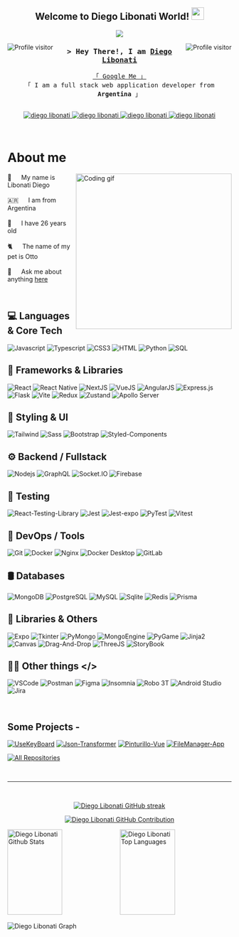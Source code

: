 <h2 align="center">
  Welcome to Diego Libonati World!
  <img src="https://media.giphy.com/media/hvRJCLFzcasrR4ia7z/giphy.gif" width="28">
</h2>

<p align="center">
  <a href="https://github.com/DiegoLibonati"><img src="https://readme-typing-svg.herokuapp.com/?lines=Self%20Taught%20Programmer;Full%20Stack%20Developer;Always%20learning%20new%20things&center=true&width=380&height=45"></a>
</p>

<a href="https://komarev.com/ghpvc/?username=DiegoLibonati">
  <img align="left" src="https://komarev.com/ghpvc/?username=DiegoLibonati&label=Visitors&color=0e75b6&style=flat" alt="Profile visitor" />
</a>

<a href="https://komarev.com/ghpvc/?username=DiegoLibonati">
  <img align="right" src="https://komarev.com/ghpvc/?username=DiegoLibonati&label=Visitors&color=0e75b6&style=flat" alt="Profile visitor" />
</a>

<h3 align="center">
        <samp>&gt; Hey There!, I am
                <b><a target="_blank" href="https://diegolibonati.com.ar">Diego Libonati</a></b>
        </samp>
</h3>

<p align="center"> 
  <samp>
    <a href="https://www.google.com/search?q=diego+libonati">「 Google Me 」</a>
    <br>
    「 I am a full stack web application developer from <b>Argentina</b> 」
    <br>
    <br>
  </samp>
</p>

<p align="center">
 <a href="https://diegolibonati.com.ar" target="blank">
  <img src="https://img.shields.io/badge/Website-DC143C?style=for-the-badge&logo=medium&labelColor=black&logoColor=DC143C" alt="diego libonati" />
 </a>
 <a href="https://www.linkedin.com/in/diego-libonati-67102419b/" target="_blank">
  <img src="https://img.shields.io/badge/LinkedIn-0077B5?style=for-the-badge&logo=linkedin&labelColor=black&logoColor=0077B5" alt="diego libonati"/>
 </a>
 <a href="https://www.instagram.com/die_libonati/" target="_blank">
  <img src="https://img.shields.io/badge/Instagram-fe4164?style=for-the-badge&logo=instagram&labelColor=black&logoColor=fe4164" alt="diego libonati" />
 </a> 
 <a href="https://www.facebook.com/dielibonati/" target="_blank">
  <img src="https://img.shields.io/badge/Facebook-20BEFF?&style=for-the-badge&logo=facebook&labelColor=black&logoColor=20BEFF" alt="diego libonati"  />
  </a> 
</p>

<br />

<!-- About Section -->
 # About me
 
<p>
 <img align="right" width="350" src="/assets/programmer.gif" alt="Coding gif" />
  
 🐥 &emsp; My name is Libonati Diego <br/><br/>
 🇦🇷 &emsp; I am from Argentina<br/><br/>
 💯 &emsp; I have 26 years old<br/><br/>
 🐈 &emsp; The name of my pet is Otto<br/><br/>
 💬 &emsp; Ask me about anything [here](https://github.com/DiegoLibonati/DiegoLibonati/issues)

</p>

<br/>

## 💻 Languages & Core Tech

![Javascript](https://img.shields.io/badge/Javascript-F0DB4F?style=for-the-badge&labelColor=black&logo=javascript&logoColor=F0DB4F)
![Typescript](https://img.shields.io/badge/Typescript-007acc?style=for-the-badge&labelColor=black&logo=typescript&logoColor=007acc)
![CSS3](https://img.shields.io/badge/CSS3-1572B6?style=for-the-badge&labelColor=black&logo=css3&logoColor=1572B6)
![HTML](https://img.shields.io/badge/HTML5-E34F26?style=for-the-badge&labelColor=black&logo=html5&logoColor=E34F26)
![Python](https://img.shields.io/badge/python-3670A0?style=for-the-badge&logo=python&labelColor=black&logoColor=ffdd54)
![SQL](https://img.shields.io/badge/SQL-1572B6?style=for-the-badge&labelColor=black&logo=mysql&logoColor=1572B6)

## 🧠 Frameworks & Libraries

![React](https://img.shields.io/badge/-React-61DBFB?style=for-the-badge&labelColor=black&logo=react&logoColor=61DBFB)
![React Native](https://img.shields.io/badge/React_Native-61DBFB?style=for-the-badge&labelColor=black&logo=react&logoColor=61DBFB)
![NextJS](https://img.shields.io/badge/next.js-61DBFB?style=for-the-badge&labelColor=black&logo=nextdotjs&logoColor=61DBFB)
![VueJS](https://img.shields.io/badge/Vue.js-%23009639.svg?style=for-the-badge&labelColor=black&logo=Vue.js&logoColor=%23009639)
![AngularJS](https://img.shields.io/badge/angular.JS-red.svg?style=for-the-badge&labelColor=black&logo=angular&logoColor=red)
![Express.js](https://img.shields.io/badge/Express.js-3C873A?style=for-the-badge&logo=express&labelColor=black&logoColor=3C873A)
![Flask](https://img.shields.io/badge/Flask-FFFFFF?style=for-the-badge&labelColor=black&logo=flask&logoColor=FFFFFF)
![Vite](https://img.shields.io/badge/Vite-7F83FE?style=for-the-badge&labelColor=black&logo=vite&logoColor=7F83FE)
![Redux](https://img.shields.io/badge/Redux-593D88?style=for-the-badge&labelColor=black&logo=redux&logoColor=593D88)
![Zustand](https://img.shields.io/badge/Zustand-000?style=for-the-badge&logo=Zustand&logoColor=white)
![Apollo Server](https://img.shields.io/badge/Apollo_Server-311C87?style=for-the-badge&logo=apollo-graphql&logoColor=white)

## 🎨 Styling & UI

![Tailwind](https://img.shields.io/badge/Tailwind_CSS-092749?style=for-the-badge&logo=tailwindcss&logoColor=06B6D4&labelColor=000000)
![Sass](https://img.shields.io/badge/sass-1572B6?style=for-the-badge&labelColor=black&logo=sass&logoColor=1572B6)
![Bootstrap](https://img.shields.io/badge/Bootstrap-563D7C?style=for-the-badge&labelColor=black&logo=bootstrap&logoColor=563D7C)
![Styled-Components](https://img.shields.io/badge/Styled--Components-db7093?style=for-the-badge&logo=styled-components&logoColor=white)

## ⚙️ Backend / Fullstack

![Nodejs](https://img.shields.io/badge/Nodejs-3C873A?style=for-the-badge&labelColor=4EA94B&logo=node.js&logoColor=black)
![GraphQL](https://img.shields.io/badge/GraphQl-E10098?style=for-the-badge&logo=graphql&logoColor=white)
![Socket.IO](https://img.shields.io/badge/Socket.io-F0DB4F.svg?style=for-the-badge&labelColor=black&logo=Socket.io&logoColor=F0DB4F)
![Firebase](https://img.shields.io/badge/Firebase-F7C52E?style=for-the-badge&labelColor=black&logo=firebase&logoColor=F7C52E)

## 🧪 Testing

![React-Testing-Library](https://img.shields.io/badge/ReactTestingLibrary-61DBFB?style=for-the-badge&labelColor=black&logo=react&logoColor=61DBFB)
![Jest](https://img.shields.io/badge/Jest-7F83FE?style=for-the-badge&labelColor=black&logo=jest&logoColor=7F83FE)
![Jest-expo](https://img.shields.io/badge/JestExpo-7F83FE?style=for-the-badge&labelColor=black&logo=jest&logoColor=7F83FE)
![PyTest](https://img.shields.io/badge/PyTest-BE418F?style=for-the-badge&labelColor=black&logo=python&logoColor=BE418F)
![Vitest](https://img.shields.io/badge/Vitest-7F83FE?style=for-the-badge&labelColor=black&logo=vite&logoColor=7F83FE)

## 🔧 DevOps / Tools

![Git](https://img.shields.io/badge/Git-F05032?style=for-the-badge&labelColor=black&logo=git&logoColor=F05032)
![Docker](https://img.shields.io/badge/Docker-1572B6?style=for-the-badge&labelColor=black&logo=docker&logoColor=1572B6)
![Nginx](https://img.shields.io/badge/nginx-%23009639.svg?style=for-the-badge&labelColor=black&logo=nginx&logoColor=%23009639)
![Docker Desktop](https://img.shields.io/badge/Docker_Desktop-2496ED?style=for-the-badge&logo=docker&logoColor=white)
![GitLab](https://img.shields.io/badge/GitLab-FC6D26?style=for-the-badge&logo=gitlab&logoColor=white)

## 🛢️ Databases

![MongoDB](https://img.shields.io/badge/MongoDB-4EA94B?style=for-the-badge&labelColor=black&logo=mongodb&logoColor=4EA94B)
![PostgreSQL](https://img.shields.io/badge/PostgreSQL-4169E1?style=for-the-badge&logo=postgresql&logoColor=white)
![MySQL](https://img.shields.io/badge/MySQL-1572B6?style=for-the-badge&labelColor=black&logo=mysql&logoColor=1572B6)
![Sqlite](https://img.shields.io/badge/SQLite-07405E?style=for-the-badge&logo=sqlite&labelColor=black&logoColor=07405E)
![Redis](https://img.shields.io/badge/Redis-red?style=for-the-badge&labelColor=black&logo=redis&logoColor=red)
![Prisma](https://img.shields.io/badge/Prisma-3C873A?style=for-the-badge&labelColor=4EA94B&logo=prisma&logoColor=black)

## 🧰 Libraries & Others

![Expo](https://img.shields.io/badge/Expo-FFFFFF?style=for-the-badge&labelColor=black&logo=expo&logoColor=FFFFFF)
![Tkinter](https://img.shields.io/badge/Tkinter-BE418F?style=for-the-badge&labelColor=black&logo=python&logoColor=BE418F)
![PyMongo](https://img.shields.io/badge/PyMongo-4EA94B?style=for-the-badge&labelColor=black&logo=mongodb&logoColor=4EA94B)
![MongoEngine](https://img.shields.io/badge/MongoEngine-4EA94B?style=for-the-badge&labelColor=black&logo=mongodb&logoColor=4EA94B)
![PyGame](https://img.shields.io/badge/PyGame-BE418F?style=for-the-badge&labelColor=black&logo=python&logoColor=BE418F)
![Jinja2](https://img.shields.io/badge/Jinja2-BE418F?style=for-the-badge&labelColor=black&logo=python&logoColor=BE418F)
![Canvas](https://img.shields.io/badge/Canvas-F0DB4F?style=for-the-badge&labelColor=black&logo=javascript&logoColor=F0DB4F)
![Drag-And-Drop](https://img.shields.io/badge/DragAndDrop-F0DB4F?style=for-the-badge&labelColor=black&logo=javascript&logoColor=F0DB4F)
![ThreeJS](https://img.shields.io/badge/ThreeJs-F0DB4F?style=for-the-badge&labelColor=black&logo=javascript&logoColor=F0DB4F)
![StoryBook](https://img.shields.io/badge/StoryBook-F0DB4F?style=for-the-badge&labelColor=black&logo=javascript&logoColor=F0DB4F)

## 👨‍💻 Other things </>

![VSCode](https://img.shields.io/badge/Visual_Studio-0078d7?style=for-the-badge&labelColor=black&logo=visual%20studio&logoColor=0078d7)
![Postman](https://img.shields.io/badge/Postman-FF6C37?style=for-the-badge&logo=postman&logoColor=white)
![Figma](https://img.shields.io/badge/Figma-F24E1E?style=for-the-badge&logo=figma&logoColor=white)
![Insomnia](https://img.shields.io/badge/Insomnia-4000BF?style=for-the-badge&logo=insomnia&logoColor=white)
![Robo 3T](https://img.shields.io/badge/Robo_3T-59C137?style=for-the-badge&logo=mongodb&logoColor=white)
![Android Studio](https://img.shields.io/badge/Android_Studio-3DDC84?style=for-the-badge&logo=android-studio&logoColor=white)
![Jira](https://img.shields.io/badge/Jira-0052CC?style=for-the-badge&logo=jira&logoColor=white)

<br/>

## Some Projects -
[![UseKeyBoard](https://github-readme-stats.vercel.app/api/pin/?username=DiegoLibonati&repo=noti-flask&border_color=7F3FBF&bg_color=0D1117&title_color=C9D1D9&text_color=8B949E&icon_color=7F3FBF)](https://github.com/DiegoLibonati/Noti-Flask)
[![Json-Transformer](https://github-readme-stats.vercel.app/api/pin/?username=DiegoLibonati&repo=json-transformer&border_color=7F3FBF&bg_color=0D1117&title_color=C9D1D9&text_color=8B949E&icon_color=7F3FBF)](https://github.com/DiegoLibonati/JSON-Transformer)
[![Pinturillo-Vue](https://github-readme-stats.vercel.app/api/pin/?username=DiegoLibonati&repo=pinturillo-vue&border_color=7F3FBF&bg_color=0D1117&title_color=C9D1D9&text_color=8B949E&icon_color=7F3FBF)](https://github.com/DiegoLibonati/Pinturillo-Vue)
[![FileManager-App](https://github-readme-stats.vercel.app/api/pin/?username=DiegoLibonati&repo=filemanager-app&border_color=7F3FBF&bg_color=0D1117&title_color=C9D1D9&text_color=8B949E&icon_color=7F3FBF)](https://github.com/DiegoLibonati/FileManager-App)

<p align="left">
  <a href="https://github.com/DiegoLibonati?tab=repositories" target="_blank"><img alt="All Repositories" title="All Repositories" src="https://img.shields.io/badge/-All%20Repos-2962FF?style=for-the-badge&logo=koding&logoColor=white"/></a>
</p>

<br/>
<hr/>
<br/>

<p align="center">
  <a href="https://github.com/DiegoLibonati">
    <img src="https://github-readme-streak-stats.herokuapp.com/?user=DiegoLibonati&theme=radical&border=7F3FBF&background=0D1117" alt="Diego Libonati GitHub streak"/>
  </a>
</p>

<p align="center">
  <a href="https://github.com/DiegoLibonati">
    <img src="https://github-profile-summary-cards.vercel.app/api/cards/profile-details?username=DiegoLibonati&theme=radical" alt="Diego Libonati GitHub Contribution"/>
  </a>
</p>

<a> 
    <a href="https://github.com/DiegoLibonati"><img alt="Diego Libonati Github Stats" src="https://denvercoder1-github-readme-stats.vercel.app/api?username=DiegoLibonati&show_icons=true&count_private=true&theme=react&border_color=7F3FBF&bg_color=0D1117&title_color=F85D7F&icon_color=F8D866" height="192px" width="49.5%"/></a>
  <a href="https://github.com/DiegoLibonati"><img alt="Diego Libonati Top Languages" src="https://denvercoder1-github-readme-stats.vercel.app/api/top-langs/?username=DiegoLibonati&langs_count=8&layout=compact&theme=react&border_color=7F3FBF&bg_color=0D1117&title_color=F85D7F&icon_color=F8D866" height="192px" width="49.5%"/></a>
  <br/>
</a>

![Diego Libonati Graph](https://github-readme-activity-graph.vercel.app/graph?username=DiegoLibonati&custom_title=Diego%20Libonati%20GitHub%20Activity%20Graph&bg_color=0D1117&color=7F3FBF&line=7F3FBF&point=7F3FBF&area_color=FFFFFF&title_color=FFFFFF&area=true)

